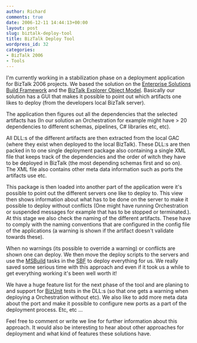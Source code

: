 ```yaml
---
author: Richard
comments: true
date: 2006-12-11 14:44:13+00:00
layout: post
slug: biztalk-deploy-tool
title: BizTalk Deploy Tool
wordpress_id: 32
categories:
- BizTalk 2006
- Tools
---
```


I'm currently working in a stabilization phase on a deployment application for BizTalk 2006 projects. We based the solution on the [Enterprise Solutions Build Framework](http://www.gotdotnet.com/codegallery/codegallery.aspx?id=b4d6499f-0020-4771-a305-c156498db75e) and the [BizTalk Explorer Object Model](http://msdn2.microsoft.com/en-US/library/aa559050.aspx). Basically our solution has a GUI that makes it possible to point out which artifacts one likes to deploy (from the developers local BizTalk server). 

The application then figures out all the dependencies that the selected artifacts has (In our solution an Orchestration for example might have > 20 dependencies to different schemas, pipelines, C# libraries etc, etc).

All DLL:s of the different artifacts are then extracted from the local GAC (where they exist when deployed to the local BizTalk). These DLL:s are then packed in to one single deployment package also containing a single XML file that keeps track of the dependencies and the order of witch they have to be deployed in BizTalk (the most depending schemas first and so on). The XML file also contains other meta data information such as ports the artifacts use etc. 

This package is then loaded into another part of the application were it's possible to point out the different servers one like to deploy to. This view then shows information about what has to be done on the server to make it possible to deploy without conflicts (One might have running Orchestration or suspended messages for example that has to be stopped or terminated.). At this stage we also check the naming of the different artifacts. These have to comply with the naming conventions that are configured in the config file of the applications (a warning is shown if the artifact doesn't validate towards these). 

When no warnings (its possible to override a warning) or conflicts are shown one can deploy. We then move the deploy scripts to the servers and use the [MSBuild](http://msdn2.microsoft.com/en-us/library/wea2sca5.aspx) tasks in the [SBF](http://www.gotdotnet.com/codegallery/codegallery.aspx?id=b4d6499f-0020-4771-a305-c156498db75e) to deploy everything for us. We really saved some serious time with this approach and even if it took us a while to get everything working it's been well worth it!

We have a huge feature list for the next phase of the tool and are planing to and support for [BizUnit](http://www.gotdotnet.com/workspaces/workspace.aspx?id=85ef830b-5903-4872-8071-4d4123a5553b) tests in the DLL:s (so that one gets a warning when deploying a Orchestration without etc). We also like to add more meta data about the port and make it possible to configure new ports as a part of the deployment process. Etc, etc ...

Feel free to comment or write we line for further information about this approach. It would also be interesting to hear about other approaches for deployment and what kind of features these solutions have.
